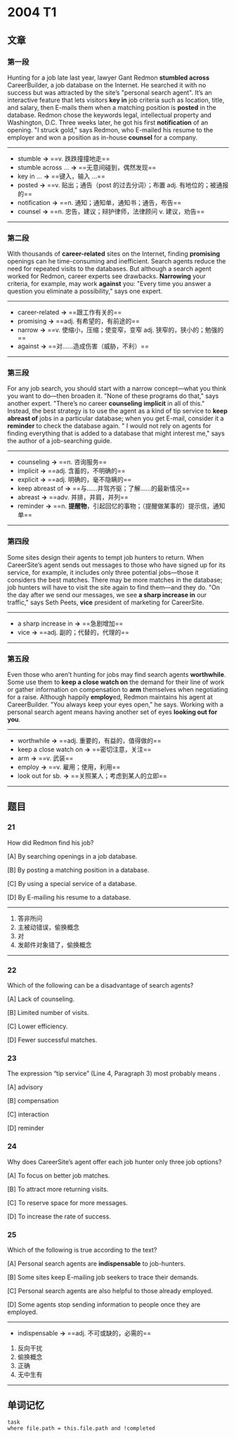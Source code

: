 # 2004 T1

## 文章

### 第一段

Hunting for a job late last year, lawyer Gant Redmon **stumbled across** CareerBuilder, a job database on the Internet. He searched it with no success but was attracted by the site’s "personal search agent". It’s an interactive feature that lets visitors **key in** job criteria such as location, title, and salary, then E-mails them when a matching position is **posted** in the database. Redmon chose the keywords legal, intellectual property and Washington, D.C. Three weeks later, he got his first **notification** of an opening. "I struck gold," says Redmon, who E-mailed his resume to the employer and won a position as in-house **counsel** for a company.

---

- stumble **→** ==v. 跌跌撞撞地走==
- stumble across ...  **→** ==无意间碰到，偶然发现==
- key in ...  **→** ==键入，输入 ...==
- posted **→** ==v. 贴出；通告（post 的过去分词）；布置 adj. 有地位的；被通报的==
- notification **→** ==n. 通知；通知单，通知书；通告，布告==
- counsel **→** ==n. 忠告，建议；辩护律师，法律顾问 v. 建议，劝告==

---

### 第二段

With thousands of **career-related** sites on the Internet, finding **promising** openings can he time-consuming and inefficient. Search agents reduce the need for repeated visits to the databases. But although a search agent worked for Redmon, career experts see drawbacks. **Narrowing** your criteria, for example, may work **against** you: "Every time you answer a question you eliminate a possibility," says one expert.

---

- career-related **→** ==跟工作有关的==
- promising **→** ==adj. 有希望的，有前途的==
- narrow **→** ==v. 使缩小，压缩；使变窄，变窄 adj. 狭窄的，狭小的；勉强的==
- against **→** ==对……造成伤害（威胁，不利）==

---

### 第三段

For any job search, you should start with a narrow concept—what you think you want to do—then broaden it. "None of these programs do that," says another expert. "There’s no career **counseling** **implicit** in all of this." Instead, the best strategy is to use the agent as a kind of tip service to **keep abreast of** jobs in a particular database; when you get E-mail, consider it a **reminder** to check the database again. " I would not rely on agents for finding everything that is added to a database that might interest me," says the author of a job-searching guide.

---

- counseling **→** ==n. 咨询服务==
- implicit **→** ==adj. 含蓄的，不明确的==
- explicit **→** ==adj. 明确的，毫不隐瞒的==
- keep abreast of **→** ==与……并驾齐驱；了解……的最新情况==
- abreast **→** ==adv. 并排，并肩，并列==
- reminder **→** ==n. **提醒物**，引起回忆的事物；（提醒做某事的）提示信，通知单==

---

### 第四段

Some sites design their agents to tempt job hunters to return. When CareerSite’s agent sends out messages to those who have signed up for its service, for example, it includes only three potential jobs—those it considers the best matches. There may be more matches in the database; job hunters will have to visit the site again to find them—and they do. "On the day after we send our messages, we see **a sharp increase in** our traffic," says Seth Peets, **vice** president of marketing for CareerSite. 

---

- a sharp increase in **→** ==急剧增加==
- vice **→** ==adj. 副的；代替的，代理的==

---

### 第五段

Even those who aren’t hunting for jobs may find search agents **worthwhile**. Some use them to **keep a close watch on** the demand for their line of work or gather information on compensation to **arm** themselves when negotiating for a raise. Although happily **employ**ed, Redmon maintains his agent at CareerBuilder. "You always keep your eyes open," he says. Working with a personal search agent means having another set of eyes **looking out for you**.

---

- worthwhile **→** ==adj. 重要的，有益的，值得做的==
- keep a close watch on **→** ==密切注意，关注==
- arm **→** ==v. 武装==
- employ **→** ==v. 雇用；使用，利用==
- look out for sb. **→** ==关照某人；考虑到某人的立即==

---

## 题目

### 21

How did Redmon find his job?

[A] By searching openings in a job database.

[B] By posting a matching position in a database. 

[C] By using a special service of a database.

[D] By E-mailing his resume to a database.

---

1. 答非所问
2. 主被动错误，偷换概念
3. 对
4. 发邮件对象错了，偷换概念

---

### 22

Which of the following can be a disadvantage of search agents? 

[A] Lack of counseling.

[B] Limited number of visits. 

[C] Lower efficiency.

[D] Fewer successful matches.

### 23

The expression “tip service” (Line 4, Paragraph 3) most probably means . 

[A] advisory

[B] compensation 

[C] interaction 

[D] reminder

### 24

Why does CareerSite’s agent offer each job hunter only three job options? 

[A] To focus on better job matches.

[B] To attract more returning visits.

[C] To reserve space for more messages. 

[D] To increase the rate of success.

### 25

Which of the following is true according to the text?

[A] Personal search agents are **indispensable** to job-hunters.

[B] Some sites keep E-mailing job seekers to trace their demands.

[C] Personal search agents are also helpful to those already employed.

[D] Some agents stop sending information to people once they are employed.

---

- indispensable **→** ==adj. 不可或缺的，必需的==
1. 反向干扰
2. 偷换概念
3. 正确
4. 无中生有

---

## 单词记忆

```dataview
task
where file.path = this.file.path and !completed
```